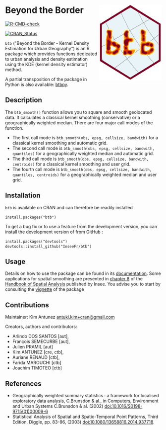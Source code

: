 # Beyond the Border <img src="man/figures/logo.png" width=200 align="right" />

<!-- badges: start -->
  [![R-CMD-check](https://github.com/InseeFr/btb/actions/workflows/R-CMD-check.yaml/badge.svg)](https://github.com/InseeFr/btb/actions/workflows/R-CMD-check.yaml)
  <!-- badges: end -->

[![CRAN_Status](http://www.r-pkg.org/badges/version/btb)](https://cran.r-project.org/package=btb)

`btb` ("Beyond the Border - Kernel Density Estimation for Urban Geography") is an R package which provides functions dedicated to urban analysis and density estimation using the KDE (kernel density estimator) method. 

A partial transposition of the package in Python is also available: [btbpy](https://github.com/InseeFrLab/btbpy).

## Description


The `btb_smooth()` function allows you to square and smooth geolocated data. It calculates a classical kernel smoothing (conservative) or a geographically weighted median. There are four major call modes of the function. 

- The first call mode is `btb_smooth(obs, epsg, cellsize, bandwith)` for a classical kernel smoothing and automatic grid.
- The second call mode is `btb_smooth(obs, epsg, cellsize, bandwith, quantiles)` for a geographically weighted median and automatic grid.
- The third call mode is `btb_smooth(obs, epsg, cellsize, bandwith, centroids)` for a classical kernel smoothing and user grid.
- The fourth call mode is `btb_smooth(obs, epsg, cellsize, bandwith, quantiles, centroids)` for a geographically weighted median and user grid.

## Installation

`btb` is available on CRAN and can therefore be readily installed
```
install.packages("btb")
```

To get a bug fix or to use a feature from the development version, you can install the development version of from GitHub :

```
install.packages("devtools")
devtools::install_github("InseeFr/btb")
```

## Usage 

Details on how to use the package can be found in its [documentation](man). Some applications for spatial smoothing are presented in [chapter 8](https://www.insee.fr/en/statistiques/fichier/3635545/imet131-l-chapitre-8.pdf) of the [Handbook of Spatial Analysis](https://www.insee.fr/en/information/3635545) published by Insee. You advise you to start by consulting the [vignette](https://inseefr.github.io/btb/articles/btb.html) of the package

## Contributions

Maintainer: Kim Antunez <antuki.kim+cran@gmail.com>

Creators, authors and contributors: 

- Arlindo DOS SANTOS [aut],
- François SEMECURBE [aut],
- Julien PRAMIL [aut]
- Kim ANTUNEZ [cre, ctb],
- Auriane RENAUD [ctb],
- Farida MAROUCHI [ctb]
- Joachim TIMOTEO [ctb]


## References

- Geographically weighted summary statistics : a framework for localised exploratory data analysis, C.Brunsdon & al., in Computers, Environment and Urban Systems C.Brunsdon & al. (2002) [doi:10.1016/S0198-9715(01)00009-6](https://doi.org/10.1016/S0198-9715(01)00009-6) 
- Statistical Analysis of Spatial and Spatio-Temporal Point Patterns, Third Edition, Diggle, pp. 83-86, (2003) [doi:10.1080/13658816.2014.937718](https://doi.org/10.1080/13658816.2014.937718).
